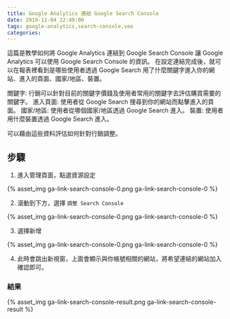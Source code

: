 ```yaml
---
title: Google Analytics 連結 Google Search Console
date: 2019-12-04 22:49:00
tags: google-analytics,search-console,seo
categories:
---
```


這篇是教學如何將 Google Analytics 連結到 Google Search Console 讓 Google Analytics 可以使用 Google Search Console 的資訊。
在設定連結完成後，就可以在報表裡看到是哪些使用者透過 Google Search 用了什麼關鍵字進入你的網站、進入的頁面、國家/地區、裝置。

關鍵字: 行銷可以針對目前的關鍵字價錢及使用者常用的關鍵字去評估購買需要的關鍵字。
進入頁面: 使用者從 Google Search 搜尋到你的網站而點擊進入的頁面。
國家/地區: 使用者從哪個國家/地區透過 Google Search 進入。
裝置: 使用者用什麼裝置透過 Google Search 進入。

可以藉由這些資料評估如何針對行銷調整。

## 步驟

1. 進入管理頁面，點選資源設定

{% asset_img ga-link-search-console-0.png ga-link-search-console-0 %}

2. 滾動到下方，選擇 `調整 Search Console`

{% asset_img ga-link-search-console-0.png ga-link-search-console-0 %}

3. 選擇新增

{% asset_img ga-link-search-console-0.png ga-link-search-console-0 %}

4. 此時會跳出新視窗，上面會顯示與你帳號相關的網站，將希望連結的網站加入確認即可。

### 結果

{% asset_img ga-link-search-console-result.png ga-link-search-console-result %}
